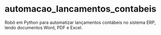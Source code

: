 # automacao_lancamentos_contabeis
Robô em Python para automatizar lançamentos contábeis no sistema ERP, lendo documentos Word, PDF e Excel.
